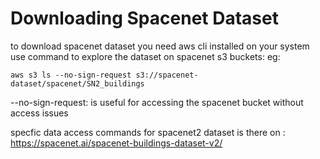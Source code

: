 # Downloading Spacenet Dataset
to download spacenet dataset you need aws cli installed on your system
use command to explore the dataset on spacenet s3 buckets:
eg: 
```
aws s3 ls --no-sign-request s3://spacenet-dataset/spacenet/SN2_buildings
```
--no-sign-request: is useful for accessing the spacenet bucket without access issues

specfic data access commands for spacenet2 dataset is there on : https://spacenet.ai/spacenet-buildings-dataset-v2/


